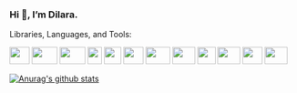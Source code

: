 ###                   Hi 👋, I’m Dilara.



Libraries, Languages, and Tools:


<img
src="https://promto.com/wp-content/uploads/2019/08/icon-tableau-1.png" width="35" height="30"
/>
<img
src="https://miro.medium.com/max/805/1*aUSZsGFCMPNYCkQygs4aGQ.jpeg" width="45" height="30"
/>
<img
src="https://seekvectorlogo.com/wp-content/uploads/2018/12/power-bi-vector-logo.png" width="45" height="30"
/>
<img
src="https://upload.wikimedia.org/wikipedia/commons/thumb/2/22/Pandas_mark.svg/langfr-330px-Pandas_mark.svg.png" width="25" height="30"
/>
<img
src="https://numpy.org/images/logos/numpy.svg" width="30" height="30"
/>
<img
src="https://pbs.twimg.com/media/EhGuwXWXgAEERcn.png" width="35" height="30"
/>
<img
src="https://www.firelinescience.com/wp-content/uploads/2019/09/SciPy-Logo.png" width="43" height="30"
/>
<img
src="https://repository-images.githubusercontent.com/33702544/b4400c80-718b-11e9-9f3a-306c07a5f3de" width="40" height="30"
/>
<img
src="https://i.pinimg.com/originals/91/94/c9/9194c978fa63798b2e882e6fda5eb953.png" width="32" height="30"
/>
<img
src="https://brandslogos.com/wp-content/uploads/images/large/microsoft-sql-server-logo-black-and-white.png" width="40" height="30"
/>
<img
src="https://findicons.com/files/icons/2795/office_2013_hd/2000/excel.png" width="35" height="30"
/>
<img
src="https://logodix.com/logo/1185774.png" width="40" height="30"
/>







[![Anurag's github stats](https://github-readme-stats.vercel.app/api?username=dilaraozcerit&theme=white-black)](https://github.com/anuraghazra/github-readme-stats)
 
<!--
**dilaraozcerit/dilaraozcerit** is a ✨ _special_ ✨ repository because its `README.md` (this file) appears on your GitHub profile.

Here are some ideas to get you started:

- 🔭 I’m currently working on ...
- 🌱 I’m currently learning ...
- 👯 I’m looking to collaborate on ...
- 🤔 I’m looking for help with ...
- 💬 Ask me about ...
- 📫 How to reach me: ...
- 😄 Pronouns: ...
- ⚡ Fun fact: ...
-->
